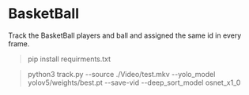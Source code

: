 # BasketBall
Track the BasketBall players and ball and assigned the same id in every frame.


> pip install requirments.txt


>  python3 track.py --source ./Video/test.mkv --yolo_model yolov5/weights/best.pt --save-vid --deep_sort_model osnet_x1_0

